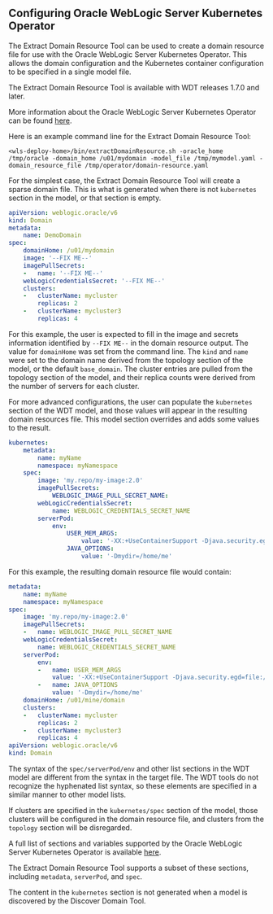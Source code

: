 ## Configuring Oracle WebLogic Server Kubernetes Operator

The Extract Domain Resource Tool can be used to create a domain resource file for use with the Oracle WebLogic Server Kubernetes Operator. This allows the domain configuration and the Kubernetes container configuration to be specified in a single model file.

The Extract Domain Resource Tool is available with WDT releases 1.7.0 and later.

More information about the Oracle WebLogic Server Kubernetes Operator can be found [here](https://github.com/oracle/weblogic-kubernetes-operator).

Here is an example command line for the Extract Domain Resource Tool:
```
<wls-deploy-home>/bin/extractDomainResource.sh -oracle_home /tmp/oracle	-domain_home /u01/mydomain -model_file /tmp/mymodel.yaml -domain_resource_file /tmp/operator/domain-resource.yaml
```

For the simplest case, the Extract Domain Resource Tool will create a sparse domain file. This is what is generated when there is not `kubernetes` section in the model, or that section is empty.
```yaml
apiVersion: weblogic.oracle/v6
kind: Domain
metadata:
    name: DemoDomain
spec:
    domainHome: /u01/mydomain
    image: '--FIX ME--'
    imagePullSecrets:
    -   name: '--FIX ME--'
    webLogicCredentialsSecret: '--FIX ME--'
    clusters:
    -   clusterName: mycluster
        replicas: 2
    -   clusterName: mycluster3
        replicas: 4
```

For this example, the user is expected to fill in the image and secrets information identified by `--FIX ME--` in the domain resource output. The value for `domainHome` was set from the command line. The `kind` and `name` were set to the domain name derived from the topology section of the model, or the default `base_domain`. The cluster entries are pulled from the topology section of the model, and their replica counts were derived from the number of servers for each cluster.

For more advanced configurations, the user can populate the `kubernetes` section of the WDT model, and those values will appear in the resulting domain resources file. This model section overrides and adds some values to the result.
```yaml
kubernetes:
    metadata:
        name: myName
        namespace: myNamespace
    spec:
        image: 'my.repo/my-image:2.0'
        imagePullSecrets:
            WEBLOGIC_IMAGE_PULL_SECRET_NAME:
        webLogicCredentialsSecret:
            name: WEBLOGIC_CREDENTIALS_SECRET_NAME
        serverPod:
            env:
                USER_MEM_ARGS:
                    value: '-XX:+UseContainerSupport -Djava.security.egd=file:/dev/./urandom'
                JAVA_OPTIONS:
                    value: '-Dmydir=/home/me'
```

For this example, the resulting domain resource file would contain:
```yaml
metadata:
    name: myName
    namespace: myNamespace
spec:
    image: 'my.repo/my-image:2.0'
    imagePullSecrets:
    -   name: WEBLOGIC_IMAGE_PULL_SECRET_NAME
    webLogicCredentialsSecret:
        name: WEBLOGIC_CREDENTIALS_SECRET_NAME
    serverPod:
        env:
        -   name: USER_MEM_ARGS
            value: '-XX:+UseContainerSupport -Djava.security.egd=file:/dev/./urandom'
        -   name: JAVA_OPTIONS
            value: '-Dmydir=/home/me'
    domainHome: /u01/mine/domain
    clusters:
    -   clusterName: mycluster
        replicas: 2
    -   clusterName: mycluster3
        replicas: 4
apiVersion: weblogic.oracle/v6
kind: Domain
```

The syntax of the `spec/serverPod/env` and other list sections in the WDT model are different from the syntax in the target file. The WDT tools do not recognize the hyphenated list syntax, so these elements are specified in a similar manner to other model lists.

If clusters are specified in the `kubernetes/spec` section of the model, those clusters will be configured in the domain resource file, and clusters from the `topology` section will be disregarded.

A full list of sections and variables supported by the Oracle WebLogic Server Kubernetes Operator is available [here](https://github.com/oracle/weblogic-kubernetes-operator/blob/master/docs/domains/Domain.md).

The Extract Domain Resource Tool supports a subset of these sections, including `metadata`, `serverPod`, and `spec`. 

The content in the `kubernetes` section is not generated when a model is discovered by the Discover Domain Tool.  
